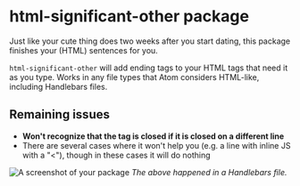 # html-significant-other package

Just like your cute thing does two weeks after you start dating, this package finishes your (HTML) sentences for you.

`html-significant-other` will add ending tags to your HTML tags that need it as you type. Works in any file types that Atom considers HTML-like, including Handlebars files.

## Remaining issues
- **Won't recognize that the tag is closed if it is closed on a different line**
- There are several cases where it won't help you (e.g. a line with inline JS with a "<"), though in these cases it will do nothing

![A screenshot of your package](http://g.recordit.co/vIrkrbOPW0.gif)
*The above happened in a Handlebars file.*
